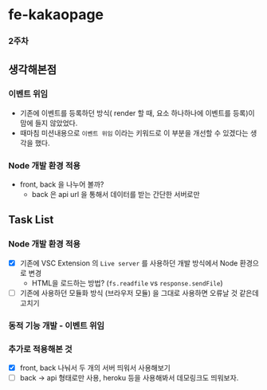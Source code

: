 # fe-kakaopage

### 2주차

## 생각해본점

### 이벤트 위임

- 기존에 이벤트를 등록하던 방식( render 할 때, 요소 하나하나에 이벤트를 등록)이 맘에 들지 않았었다.
- 때마침 미션내용으로 `이벤트 위임` 이라는 키워드로 이 부분을 개선할 수 있겠다는 생각을 했다.

### Node 개발 환경 적용

- front, back 을 나누어 볼까?
  - back 은 api url 을 통해서 데이터를 받는 간단한 서버로만

## Task List

### Node 개발 환경 적용

- [x] 기존에 VSC Extension 의 `Live server` 를 사용하던 개발 방식에서 Node 환경으로 변경
  - HTML을 로드하는 방법? (`fs.readfile` vs `response.sendFile`)
- [ ] 기존에 사용하던 모듈화 방식 (브라우저 모듈) 을 그대로 사용하면 오류날 것 같은데 고치기

### 동적 기능 개발 - 이벤트 위임

### 추가로 적용해본 것

- [x] front, back 나눠서 두 개의 서버 띄워서 사용해보기
- [ ] back -> api 형태로만 사용, heroku 등을 사용해봐서 데모링크도 띄워보자.
